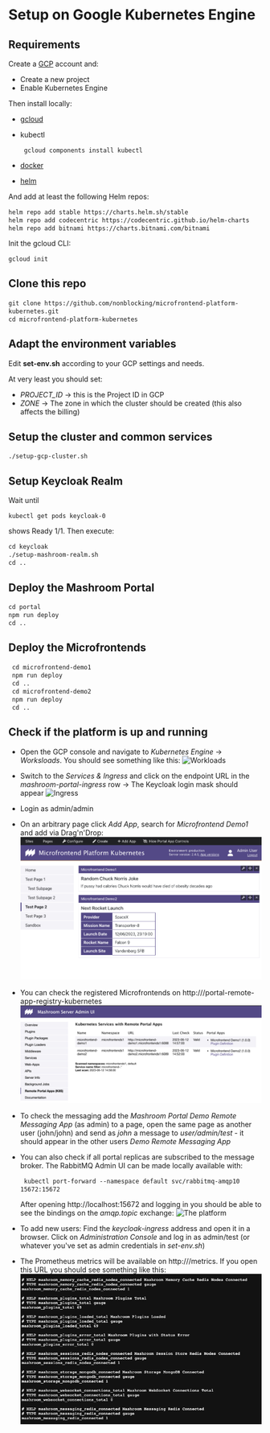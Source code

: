 
# Setup on Google Kubernetes Engine

## Requirements

Create a [GCP](https://cloud.google.com/) account and:

 * Create a new project
 * Enable Kubernetes Engine

Then install locally:

 * [gcloud](https://cloud.google.com/sdk)
 * kubectl

        gcloud components install kubectl

 * [docker](https://www.docker.com)
 * [helm](https://helm.sh/)

And add at least the following Helm repos:

    helm repo add stable https://charts.helm.sh/stable
    helm repo add codecentric https://codecentric.github.io/helm-charts
    helm repo add bitnami https://charts.bitnami.com/bitnami

Init the gcloud CLI:

    gcloud init

## Clone this repo

    git clone https://github.com/nonblocking/microfrontend-platform-kubernetes.git
    cd microfrontend-platform-kubernetes

##  Adapt the environment variables

Edit **set-env.sh** according to your GCP settings and needs.

At very least you should set:

 * *PROJECT_ID* -> this is the Project ID in GCP
 * *ZONE* -> The zone in which the cluster should be created (this also affects the billing)

## Setup the cluster and common services

    ./setup-gcp-cluster.sh

## Setup Keycloak Realm

Wait until

    kubectl get pods keycloak-0

shows Ready 1/1. Then execute:

    cd keycloak
    ./setup-mashroom-realm.sh
    cd ..

## Deploy the Mashroom Portal

    cd portal
    npm run deploy
    cd ..

## Deploy the Microfrontends

     cd microfrontend-demo1
     npm run deploy
     cd ..
     cd microfrontend-demo2
     npm run deploy
     cd ..

## Check if the platform is up and running

 * Open the GCP console and navigate to *Kubernetes Engine* -> *Worksloads*. You
   should see something like this:
   ![Workloads](./images/GKE_workloads.png)
 * Switch to the *Services & Ingress* and click on the endpoint URL in the *mashroom-portal-ingress* row
   -> The Keycloak login mask should appear
   ![Ingress](./images/GKE_ingress.png)
 * Login as admin/admin
 * On an arbitrary page click *Add App*, search for *Microfrontend Demo1* and add via Drag'n'Drop:
   ![Microfrontends](./images/microfrontends.png)
 * You can check the registered Microfrontends on http://<ingress-ip>/portal-remote-app-registry-kubernetes
   ![Kubernetes Services](./images/registered_k8s_services.png)
 * To check the messaging add the *Mashroom Portal Demo Remote Messaging App* (as admin) to a page,
   open the same page as another user (john/john) and send as *john* a message to *user/admin/test* -
   it should appear in the other users *Demo Remote Messaging App*
 * You can also check if all portal replicas are subscribed to the message broker. The RabbitMQ Admin UI can
   be made locally available with:

        kubectl port-forward --namespace default svc/rabbitmq-amqp10 15672:15672

   After opening http://localhost:15672 and logging in you should be able to see the bindings on the *amqp.topic* exchange:
   ![The platform](./images/rabbitmq_bindings.png)
 * To add new users: Find the *keycloak-ingress* address and open it in a browser. Click on *Administration Console* and log
   in as admin/test (or whatever you've set as admin credentials in *set-env.sh*)
 * The Prometheus metrics will be available on http://<ingress-ip>/metrics. If you open this URL you should see something like this:
   ![Prometheus Metrics](./images/prometheus_metrics.png)
